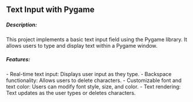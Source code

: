 <h2>Text Input with Pygame</h2>

<h5>Description:</h5>
This project implements a basic text input field using the Pygame library. It allows users to type and display text within a Pygame window. 
<h5>Features:</h5>
- Real-time text input: Displays user input as they type.
- Backspace functionality: Allows users to delete characters.
- Customizable font and text color: Users can modify font style, size, and color.
- Text rendering: Text updates as the user types or deletes characters.
